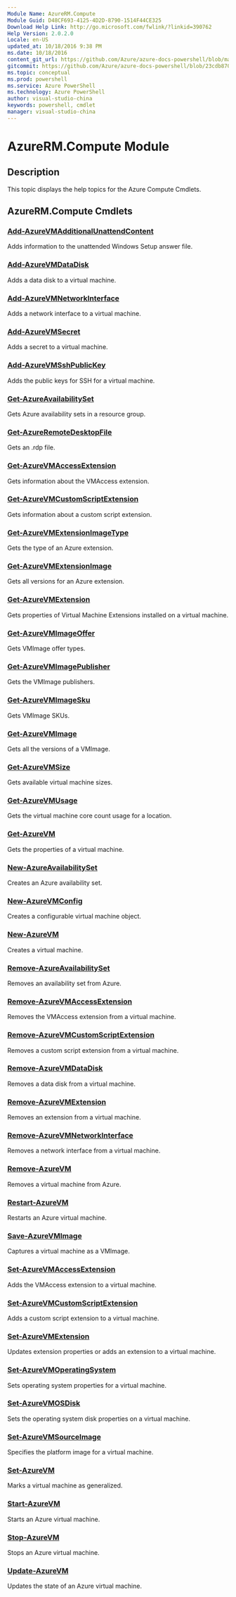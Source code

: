 ```yaml
---
Module Name: AzureRM.Compute
Module Guid: D48CF693-4125-4D2D-8790-1514F44CE325
Download Help Link: http://go.microsoft.com/fwlink/?linkid=390762
Help Version: 2.0.2.0
Locale: en-US
updated_at: 10/18/2016 9:38 PM
ms.date: 10/18/2016
content_git_url: https://github.com/Azure/azure-docs-powershell/blob/master/azureps-cmdlets-docs/ResourceManager/AzureRM.Compute/v0.9.8/AzureRM.Compute.md
gitcommit: https://github.com/Azure/azure-docs-powershell/blob/23cdb8705d4ab9807c0e21b238f3b134a7d49c7d/azureps-cmdlets-docs/ResourceManager/AzureRM.Compute/v0.9.8/AzureRM.Compute.md
ms.topic: conceptual
ms.prod: powershell
ms.service: Azure PowerShell
ms.technology: Azure PowerShell
author: visual-studio-china
keywords: powershell, cmdlet
manager: visual-studio-china
---
```


# AzureRM.Compute Module
## Description
This topic displays the help topics for the Azure Compute Cmdlets.

## AzureRM.Compute Cmdlets
### [Add-AzureVMAdditionalUnattendContent](.\Add-AzureVMAdditionalUnattendContent.md)
Adds information to the unattended Windows Setup answer file.


### [Add-AzureVMDataDisk](.\Add-AzureVMDataDisk.md)
Adds a data disk to a virtual machine.


### [Add-AzureVMNetworkInterface](.\Add-AzureVMNetworkInterface.md)
Adds a network interface to a virtual machine.


### [Add-AzureVMSecret](.\Add-AzureVMSecret.md)
Adds a secret to a virtual machine.


### [Add-AzureVMSshPublicKey](.\Add-AzureVMSshPublicKey.md)
Adds the public keys for SSH for a virtual machine.


### [Get-AzureAvailabilitySet](.\Get-AzureAvailabilitySet.md)
Gets Azure availability sets in a resource group.


### [Get-AzureRemoteDesktopFile](.\Get-AzureRemoteDesktopFile.md)
Gets an .rdp file.


### [Get-AzureVMAccessExtension](.\Get-AzureVMAccessExtension.md)
Gets information about the VMAccess extension.


### [Get-AzureVMCustomScriptExtension](.\Get-AzureVMCustomScriptExtension.md)
Gets information about a custom script extension.

### [Get-AzureVMExtensionImageType](.\Get-AzureVMExtensionImageType.md)
Gets the type of an Azure extension.


### [Get-AzureVMExtensionImage](.\Get-AzureVMExtensionImage.md)
Gets all versions for an Azure extension.


### [Get-AzureVMExtension](.\Get-AzureVMExtension.md)
Gets properties of Virtual Machine Extensions installed on a virtual machine.

### [Get-AzureVMImageOffer](.\Get-AzureVMImageOffer.md)
Gets VMImage offer types.


### [Get-AzureVMImagePublisher](.\Get-AzureVMImagePublisher.md)
Gets the VMImage publishers.


### [Get-AzureVMImageSku](.\Get-AzureVMImageSku.md)
Gets VMImage SKUs.


### [Get-AzureVMImage](.\Get-AzureVMImage.md)
Gets all the versions of a VMImage.


### [Get-AzureVMSize](.\Get-AzureVMSize.md)
Gets available virtual machine sizes.


### [Get-AzureVMUsage](.\Get-AzureVMUsage.md)
Gets the virtual machine core count usage for a location.


### [Get-AzureVM](.\Get-AzureVM.md)
Gets the properties of a virtual machine.


### [New-AzureAvailabilitySet](.\New-AzureAvailabilitySet.md)
Creates an Azure availability set.


### [New-AzureVMConfig](.\New-AzureVMConfig.md)
Creates a configurable virtual machine object.


### [New-AzureVM](.\New-AzureVM.md)
Creates a virtual machine.


### [Remove-AzureAvailabilitySet](.\Remove-AzureAvailabilitySet.md)
Removes an availability set from Azure.


### [Remove-AzureVMAccessExtension](.\Remove-AzureVMAccessExtension.md)
Removes the VMAccess extension from a virtual machine.


### [Remove-AzureVMCustomScriptExtension](.\Remove-AzureVMCustomScriptExtension.md)
Removes a custom script extension from a virtual machine.


### [Remove-AzureVMDataDisk](.\Remove-AzureVMDataDisk.md)
Removes a data disk from a virtual machine.


### [Remove-AzureVMExtension](.\Remove-AzureVMExtension.md)
Removes an extension from a virtual machine.


### [Remove-AzureVMNetworkInterface](.\Remove-AzureVMNetworkInterface.md)
Removes a network interface from a virtual machine.


### [Remove-AzureVM](.\Remove-AzureVM.md)
Removes a virtual machine from Azure.


### [Restart-AzureVM](.\Restart-AzureVM.md)
Restarts an Azure virtual machine.


### [Save-AzureVMImage](.\Save-AzureVMImage.md)
Captures a virtual machine as a VMImage.


### [Set-AzureVMAccessExtension](.\Set-AzureVMAccessExtension.md)
Adds the VMAccess extension to a virtual machine.


### [Set-AzureVMCustomScriptExtension](.\Set-AzureVMCustomScriptExtension.md)
Adds a custom script extension to a virtual machine.


### [Set-AzureVMExtension](.\Set-AzureVMExtension.md)
Updates extension properties or adds an extension to a virtual machine.


### [Set-AzureVMOperatingSystem](.\Set-AzureVMOperatingSystem.md)
Sets operating system properties for a virtual machine.


### [Set-AzureVMOSDisk](.\Set-AzureVMOSDisk.md)
Sets the operating system disk properties on a virtual machine.


### [Set-AzureVMSourceImage](.\Set-AzureVMSourceImage.md)
Specifies the platform image for a virtual machine.


### [Set-AzureVM](.\Set-AzureVM.md)
Marks a virtual machine as generalized.


### [Start-AzureVM](.\Start-AzureVM.md)
Starts an Azure virtual machine.


### [Stop-AzureVM](.\Stop-AzureVM.md)
Stops an Azure virtual machine.


### [Update-AzureVM](.\Update-AzureVM.md)
Updates the state of an Azure virtual machine.




